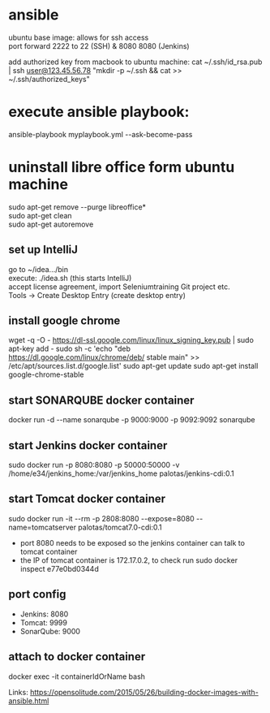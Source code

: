 # ansible
ubuntu base image: allows for ssh access <br>
port forward 2222 to 22 (SSH) & 8080 8080 (Jenkins)

add authorized key from macbook to ubuntu machine: cat ~/.ssh/id_rsa.pub | ssh user@123.45.56.78 "mkdir -p ~/.ssh && cat >>  ~/.ssh/authorized_keys"


# execute ansible playbook: 
ansible-playbook myplaybook.yml --ask-become-pass

# uninstall libre office form ubuntu machine
sudo apt-get remove --purge libreoffice* <br>
sudo apt-get clean <br>
sudo apt-get autoremove <br>

## set up IntelliJ
go to ~/idea.../bin <br>
execute: ./idea.sh (this starts IntelliJ) <br>
accept license agreement, import Seleniumtraining Git project etc. <br>
Tools -> Create Desktop Entry (create desktop entry) 

## install google chrome 
wget -q -O - https://dl-ssl.google.com/linux/linux_signing_key.pub | sudo apt-key add - 
sudo sh -c 'echo "deb https://dl.google.com/linux/chrome/deb/ stable main" >> /etc/apt/sources.list.d/google.list'
sudo apt-get update
sudo apt-get install google-chrome-stable

## start SONARQUBE docker container 
docker run -d --name sonarqube -p 9000:9000 -p 9092:9092 sonarqube

## start Jenkins docker container 
sudo docker run -p 8080:8080 -p 50000:50000 -v /home/e34/jenkins_home:/var/jenkins_home palotas/jenkins-cdi:0.1

## start Tomcat docker container
sudo docker run -it --rm -p 2808:8080 --expose=8080 --name=tomcatserver palotas/tomcat7.0-cdi:0.1 
- port 8080 needs to be exposed so the jenkins container can talk to tomcat container 
- the IP of tomcat container is 172.17.0.2, to check run sudo docker inspect e77e0bd0344d

## port config
- Jenkins: 8080
- Tomcat: 9999
- SonarQube: 9000


## attach to docker container 
docker exec -it containerIdOrName bash


Links: 
https://opensolitude.com/2015/05/26/building-docker-images-with-ansible.html




